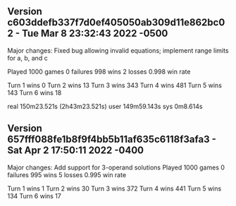 ## Version c603ddefb337f7d0ef405050ab309d11e862bc02 - Tue Mar 8 23:32:43 2022 -0500
Major changes: Fixed bug allowing invalid equations; implement range limits for a, b, and c

Played 1000 games
       0 failures
       998 wins
       2 losses
       0.998 win rate

 Turn 1 wins 0
 Turn 2 wins 13
 Turn 3 wins 343
 Turn 4 wins 481
 Turn 5 wins 143
 Turn 6 wins 18

real 150m23.521s (2h43m23.521s)
user 149m59.143s
sys 0m8.614s

## Version 657fff088fe1b8f9f4bb5b11af635c6118f3afa3 - Sat Apr 2 17:50:11 2022 -0400
Major changes: Add support for 3-operand solutions
Played 1000 games
       0 failures
       995 wins
       5 losses
       0.995 win rate

 Turn 1 wins 1
 Turn 2 wins 30
 Turn 3 wins 372
 Turn 4 wins 441
 Turn 5 wins 134
 Turn 6 wins 17
